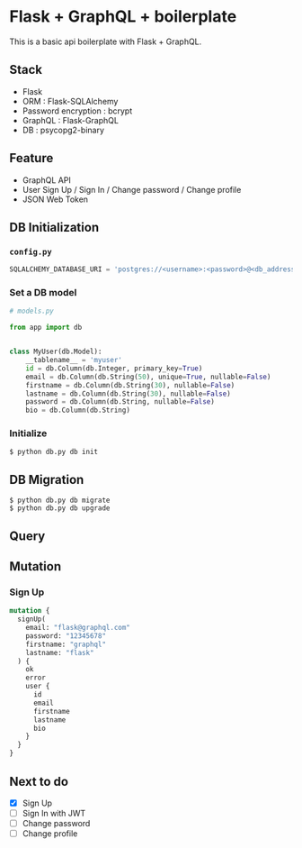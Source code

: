 # Flask + GraphQL + boilerplate

This is a basic api boilerplate with Flask + GraphQL.

## Stack

- Flask
- ORM : Flask-SQLAlchemy
- Password encryption : bcrypt
- GraphQL : Flask-GraphQL
- DB : psycopg2-binary

## Feature

- GraphQL API
- User Sign Up / Sign In / Change password / Change profile
- JSON Web Token

## DB Initialization

### `config.py`

```python
SQLALCHEMY_DATABASE_URI = 'postgres://<username>:<password>@<db_address = localhost>:5432/<db_name>'
```

### Set a DB model

```python
# models.py

from app import db


class MyUser(db.Model):
    __tablename__ = 'myuser'
    id = db.Column(db.Integer, primary_key=True)
    email = db.Column(db.String(50), unique=True, nullable=False)
    firstname = db.Column(db.String(30), nullable=False)
    lastname = db.Column(db.String(30), nullable=False)
    password = db.Column(db.String, nullable=False)
    bio = db.Column(db.String)
```

### Initialize

```shell
$ python db.py db init
```

## DB Migration

```shell
$ python db.py db migrate
$ python db.py db upgrade
```

## Query

## Mutation

### Sign Up

```graphql
mutation {
  signUp(
    email: "flask@graphql.com"
    password: "12345678"
    firstname: "graphql"
    lastname: "flask"
  ) {
    ok
    error
    user {
      id
      email
      firstname
      lastname
      bio
    }
  }
}
```

## Next to do

- [x] Sign Up
- [ ] Sign In with JWT
- [ ] Change password
- [ ] Change profile
